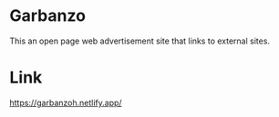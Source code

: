 # Garbanzo
This an open page web advertisement site that links to external sites. 
# Link
https://garbanzoh.netlify.app/
